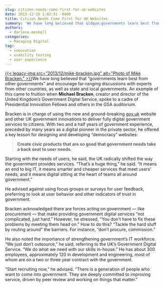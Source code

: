 ```yaml
---
slug: citizen-needs-come-first-for-uk-websites
date: 2013-12-19 1:02:31 -0400
title: Citizen Needs Come First for UK Websites
summary: 'We have long believed that &ldquo;governments learn best from other governments&rdquo; and encourage far-ranging discussions with experts from other countries, as well as state and local governments.  An example of  this came to fruition when Michael Bracken, creator and director of the United Kingdom&rsquo;s Government Digital Service, spoke to'
authors:
  - darlene-meskell
categories:
  - Managing Digital
tag:
  - innovation
  - usability testing
  - user experience
---
```


<p dir="ltr">
  <a href="https://s3.amazonaws.com/digitalgov/legacy-img/2013/12/mike-bracken.jpg">{{< legacy-img src="2013/12/mike-bracken.jpg" alt="Photo of Mike Bracken." >}}</a>We have long believed that “governments learn best from other governments” and encourage far-ranging discussions with experts from other countries, as well as state and local governments.  An example of  this came to fruition when <strong>Michael Bracken</strong>, creator and director of the United Kingdom’s Government Digital Service, spoke to a cadre of Presidential Innovation Fellows and others in the GSA auditorium.
</p>

<p dir="ltr">
  Bracken is in charge of using the new and ground-breaking <a href="http://www.gov.uk/">gov.uk</a> website and other UK government innovations to deliver fully digital government services to citizens.  With two and a half years of government experience, preceded by many years as a digital pioneer in the private sector, he offered a key lesson for designing and developing “democracy” websites:
</p>

> <p dir="ltr">
>   <strong>Create civic products that are so good that government needs take a back seat to user needs.</strong>
> </p>

<p dir="ltr">
  Starting with the needs of users, he said, the UK radically shifted the way the government provides services. “That’s a huge thing,” he said. “It means an end to big IT, it means smarter and cheaper services that meet users’ needs, and it means digital sitting at the heart of teams all around government.”
</p>

<p dir="ltr">
  He advised against using focus groups or surveys for user feedback, preferring to look at user behavior and other indicators of trust in government.
</p>

<p dir="ltr">
  Bracken acknowledged there are forces acting on government — like procurement — that make providing government digital services “not complicated, just hard.”  However, he stressed, “You don’t have to fix these problems by meeting them head on.”  How to do this? “Tackle the hard stuff by routing around” the barriers.  For instance, “don’t procure, commission.”
</p>

<p dir="ltr">
  He also noted the importance of strengthening government’s IT workforce.  “We just don’t outsource,” he said, referring to the UK’s Government Digital Service.  “We do what we need with our skills in-house.”  He has about 300 employees, approximately 120 in development and engineering, most of whom are on a two or three year contract with the government.
</p>

<p dir="ltr">
  “Start recruiting now,” he advised.  “There is a generation of people who want to come into government.  They are deeply committed to improving service, driven by peer review and working on things that matter.”
</p>